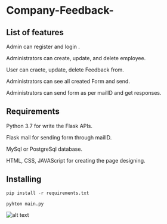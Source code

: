 # Company-Feedback-

## List of features


Admin can register and login .

Administrators can create, update, and delete employee.

User can craete, update, delete Feedback from.

Administrators can see all created Form and send.

Administrators can send form as per mailID and get responses.

## Requirements

Python 3.7 for write the Flask APIs.

Flask mail for sending form through mailID.

MySql or PostgreSql database.

HTML, CSS, JAVAScript for creating the page designing.

## Installing

```python
pip install -r requirements.txt

```
```python
pyhton main.py
```
![alt text](screenshots/filename.png "Description goes here")

